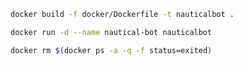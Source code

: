 ```bash
docker build -f docker/Dockerfile -t nauticalbot .
```

```bash
docker run -d --name nautical-bot nauticalbot
```

```bash
docker rm $(docker ps -a -q -f status=exited)
```
